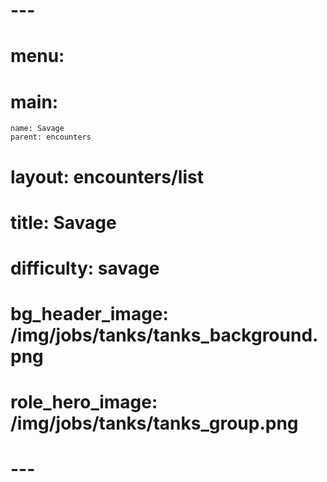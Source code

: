 # ---
# menu:
#  main:
    name: Savage
    parent: encounters
# layout: encounters/list
# title: Savage
# difficulty: savage
# bg_header_image: /img/jobs/tanks/tanks_background.png
# role_hero_image: /img/jobs/tanks/tanks_group.png
# ---
